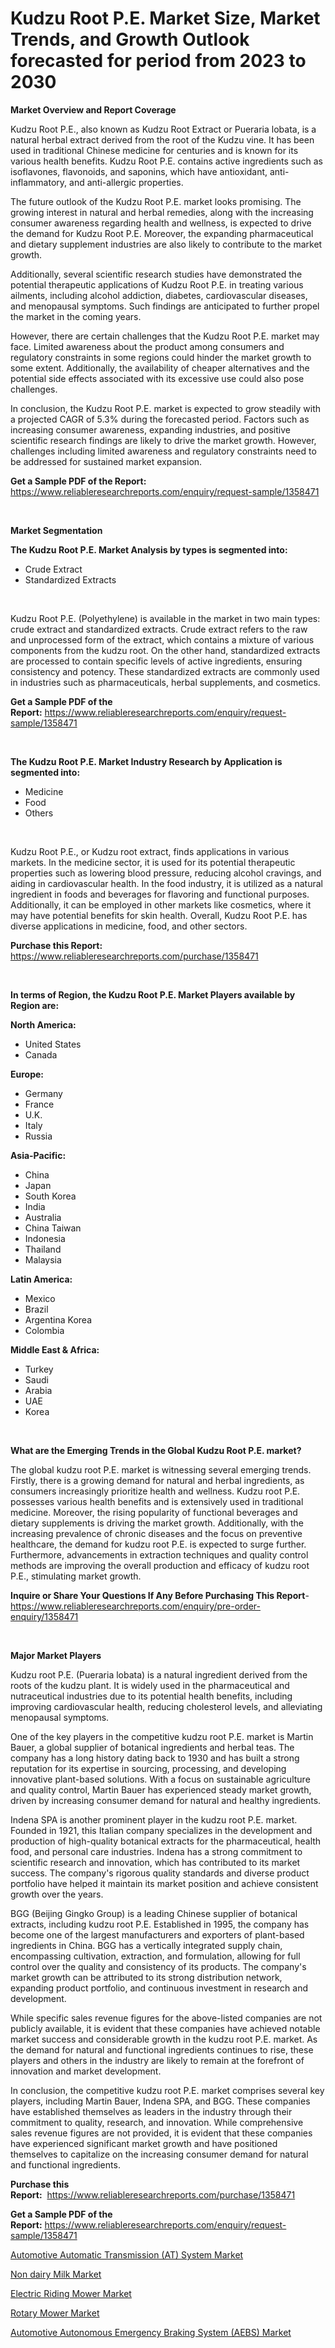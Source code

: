 <p><h1>Kudzu Root P.E. Market Size, Market Trends, and Growth Outlook forecasted for period from 2023 to 2030</h1></p><p><strong>Market Overview and Report Coverage</strong></p>
<p><p>Kudzu Root P.E., also known as Kudzu Root Extract or Pueraria lobata, is a natural herbal extract derived from the root of the Kudzu vine. It has been used in traditional Chinese medicine for centuries and is known for its various health benefits. Kudzu Root P.E. contains active ingredients such as isoflavones, flavonoids, and saponins, which have antioxidant, anti-inflammatory, and anti-allergic properties.</p><p>The future outlook of the Kudzu Root P.E. market looks promising. The growing interest in natural and herbal remedies, along with the increasing consumer awareness regarding health and wellness, is expected to drive the demand for Kudzu Root P.E. Moreover, the expanding pharmaceutical and dietary supplement industries are also likely to contribute to the market growth.</p><p>Additionally, several scientific research studies have demonstrated the potential therapeutic applications of Kudzu Root P.E. in treating various ailments, including alcohol addiction, diabetes, cardiovascular diseases, and menopausal symptoms. Such findings are anticipated to further propel the market in the coming years.</p><p>However, there are certain challenges that the Kudzu Root P.E. market may face. Limited awareness about the product among consumers and regulatory constraints in some regions could hinder the market growth to some extent. Additionally, the availability of cheaper alternatives and the potential side effects associated with its excessive use could also pose challenges.</p><p>In conclusion, the Kudzu Root P.E. market is expected to grow steadily with a projected CAGR of 5.3% during the forecasted period. Factors such as increasing consumer awareness, expanding industries, and positive scientific research findings are likely to drive the market growth. However, challenges including limited awareness and regulatory constraints need to be addressed for sustained market expansion.</p></p>
<p><strong>Get a Sample PDF of the Report:</strong> <a href="https://www.reliableresearchreports.com/enquiry/request-sample/1358471">https://www.reliableresearchreports.com/enquiry/request-sample/1358471</a></p>
<p>&nbsp;</p>
<p><strong>Market Segmentation</strong></p>
<p><strong>The Kudzu Root P.E. Market Analysis by types is segmented into:</strong></p>
<p><ul><li>Crude Extract</li><li>Standardized Extracts</li></ul></p>
<p>&nbsp;</p>
<p><p>Kudzu Root P.E. (Polyethylene) is available in the market in two main types: crude extract and standardized extracts. Crude extract refers to the raw and unprocessed form of the extract, which contains a mixture of various components from the kudzu root. On the other hand, standardized extracts are processed to contain specific levels of active ingredients, ensuring consistency and potency. These standardized extracts are commonly used in industries such as pharmaceuticals, herbal supplements, and cosmetics.</p></p>
<p><strong>Get a Sample PDF of the Report:</strong>&nbsp;<a href="https://www.reliableresearchreports.com/enquiry/request-sample/1358471">https://www.reliableresearchreports.com/enquiry/request-sample/1358471</a></p>
<p>&nbsp;</p>
<p><strong>The Kudzu Root P.E. Market Industry Research by Application is segmented into:</strong></p>
<p><ul><li>Medicine</li><li>Food</li><li>Others</li></ul></p>
<p>&nbsp;</p>
<p><p>Kudzu Root P.E., or Kudzu root extract, finds applications in various markets. In the medicine sector, it is used for its potential therapeutic properties such as lowering blood pressure, reducing alcohol cravings, and aiding in cardiovascular health. In the food industry, it is utilized as a natural ingredient in foods and beverages for flavoring and functional purposes. Additionally, it can be employed in other markets like cosmetics, where it may have potential benefits for skin health. Overall, Kudzu Root P.E. has diverse applications in medicine, food, and other sectors.</p></p>
<p><strong>Purchase this Report:</strong>&nbsp; <a href="https://www.reliableresearchreports.com/purchase/1358471">https://www.reliableresearchreports.com/purchase/1358471</a></p>
<p>&nbsp;</p>
<p><strong>In terms of Region, the Kudzu Root P.E. Market Players available by Region are:</strong></p>
<p>
    <p> <strong> North America: </strong>
        <ul>
            <li>United States</li>
            <li>Canada</li>
        </ul>
        </p> 
    <p> <strong> Europe: </strong>
        <ul>
            <li>Germany</li>
            <li>France</li>
            <li>U.K.</li>
            <li>Italy</li>
            <li>Russia</li>
        </ul>
        </p> 
    <p> <strong> Asia-Pacific: </strong>
        <ul>
            <li>China</li>
            <li>Japan</li>
            <li>South Korea</li>
            <li>India</li>
            <li>Australia</li>
            <li>China Taiwan</li>
            <li>Indonesia</li>
            <li>Thailand</li>
            <li>Malaysia</li>
        </ul>
        </p> 
    <p> <strong> Latin America: </strong>
        <ul>
            <li>Mexico</li>
            <li>Brazil</li>
            <li>Argentina Korea</li>
            <li>Colombia</li>
        </ul>
        </p> 
    <p> <strong> Middle East & Africa: </strong>
        <ul>
            <li>Turkey</li>
            <li>Saudi</li>
            <li>Arabia</li>
            <li>UAE</li>
            <li>Korea</li>
        </ul>
    </p>
    </p>
<p>&nbsp;</p>
<p><strong>What are the Emerging Trends in the Global Kudzu Root P.E. market?</strong></p>
<p><p>The global kudzu root P.E. market is witnessing several emerging trends. Firstly, there is a growing demand for natural and herbal ingredients, as consumers increasingly prioritize health and wellness. Kudzu root P.E. possesses various health benefits and is extensively used in traditional medicine. Moreover, the rising popularity of functional beverages and dietary supplements is driving the market growth. Additionally, with the increasing prevalence of chronic diseases and the focus on preventive healthcare, the demand for kudzu root P.E. is expected to surge further. Furthermore, advancements in extraction techniques and quality control methods are improving the overall production and efficacy of kudzu root P.E., stimulating market growth.</p></p>
<p><strong>Inquire or Share Your Questions If Any Before Purchasing This Report</strong>- <a href="https://www.reliableresearchreports.com/enquiry/pre-order-enquiry/1358471">https://www.reliableresearchreports.com/enquiry/pre-order-enquiry/1358471</a></p>
<p>&nbsp;</p>
<p><strong>Major Market Players</strong></p>
<p><p>Kudzu root P.E. (Pueraria lobata) is a natural ingredient derived from the roots of the kudzu plant. It is widely used in the pharmaceutical and nutraceutical industries due to its potential health benefits, including improving cardiovascular health, reducing cholesterol levels, and alleviating menopausal symptoms.</p><p>One of the key players in the competitive kudzu root P.E. market is Martin Bauer, a global supplier of botanical ingredients and herbal teas. The company has a long history dating back to 1930 and has built a strong reputation for its expertise in sourcing, processing, and developing innovative plant-based solutions. With a focus on sustainable agriculture and quality control, Martin Bauer has experienced steady market growth, driven by increasing consumer demand for natural and healthy ingredients.</p><p>Indena SPA is another prominent player in the kudzu root P.E. market. Founded in 1921, this Italian company specializes in the development and production of high-quality botanical extracts for the pharmaceutical, health food, and personal care industries. Indena has a strong commitment to scientific research and innovation, which has contributed to its market success. The company's rigorous quality standards and diverse product portfolio have helped it maintain its market position and achieve consistent growth over the years.</p><p>BGG (Beijing Gingko Group) is a leading Chinese supplier of botanical extracts, including kudzu root P.E. Established in 1995, the company has become one of the largest manufacturers and exporters of plant-based ingredients in China. BGG has a vertically integrated supply chain, encompassing cultivation, extraction, and formulation, allowing for full control over the quality and consistency of its products. The company's market growth can be attributed to its strong distribution network, expanding product portfolio, and continuous investment in research and development.</p><p>While specific sales revenue figures for the above-listed companies are not publicly available, it is evident that these companies have achieved notable market success and considerable growth in the kudzu root P.E. market. As the demand for natural and functional ingredients continues to rise, these players and others in the industry are likely to remain at the forefront of innovation and market development.</p><p>In conclusion, the competitive kudzu root P.E. market comprises several key players, including Martin Bauer, Indena SPA, and BGG. These companies have established themselves as leaders in the industry through their commitment to quality, research, and innovation. While comprehensive sales revenue figures are not provided, it is evident that these companies have experienced significant market growth and have positioned themselves to capitalize on the increasing consumer demand for natural and functional ingredients.</p></p>
<p><strong>Purchase this Report:</strong>&nbsp;&nbsp;<a href="https://www.reliableresearchreports.com/purchase/1358471">https://www.reliableresearchreports.com/purchase/1358471</a></p>
<p></p>
<p><strong>Get a Sample PDF of the Report:</strong>&nbsp;<a href="https://www.reliableresearchreports.com/enquiry/request-sample/1358471">https://www.reliableresearchreports.com/enquiry/request-sample/1358471</a></p>
<p><p><a href="https://github.com/GroverBarry/Market-Research-Report-List-1/blob/main/automotive-automatic-transmission-at-system-market.md">Automotive Automatic Transmission (AT) System Market</a></p><p><a href="https://www.linkedin.com/pulse/non-dairy-milk-market-size-share-global-analysis-report-yll6e/">Non dairy Milk Market</a></p><p><a href="https://medium.com/@carrolltorp/electric-riding-mower-market-size-growth-forecast-2023-2030-819e217e2550">Electric Riding Mower Market</a></p><p><a href="https://medium.com/@ruthgaylord1929/rotary-mower-market-size-growth-forecast-2023-2030-7e918b3dafab">Rotary Mower Market</a></p><p><a href="https://github.com/RickHolmes3/Market-Research-Report-List-1/blob/main/automotive-autonomous-emergency-braking-system-aebs-market.md">Automotive Autonomous Emergency Braking System (AEBS) Market</a></p></p>